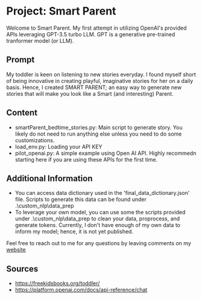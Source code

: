 # Project: Smart Parent

Welcome to Smart Parent. My first attempt in utilizing OpenAI's provided APIs leveraging GPT-3.5 turbo LLM. GPT is a generative pre-trained tranformer model (or LLM).

## Prompt
My toddler is keen on listening to new stories everyday. I found myself short of being innovative in creating playful, imaginative stories for her on a daily basis.
Hence, I created SMART PARENT; an easy way to generate new stories that will make you look like a Smart (and interesting) Parent.

## Content
- smartParent_bedtime_stories.py: Main script to generate story. You likely do not need to run anything else unless you need to do some customizations.
- load_env.py: Loading your API KEY
- pilot_openai.py: A simple example using Open AI API. Highly recommedn starting here if you are using these APIs for the first time.

## Additional Information
- You can access data dictionary used in the 'final_data_dictionary.json' file. Scripts to generate this data can be found under .\custom_nlp\data_prep
- To leverage your own model, you can use some the scripts provided under .\custom_nlp\data_prep to clean your data, proprocess, and generate tokens. Currently, I don't have enough of my own data to inform my model; hence, it is not yet published. 

Feel free to reach out to me for any questions by leaving comments on my [website](https://aadamani.com/projects)

## Sources
- https://freekidsbooks.org/toddler/
- https://platform.openai.com/docs/api-reference/chat

